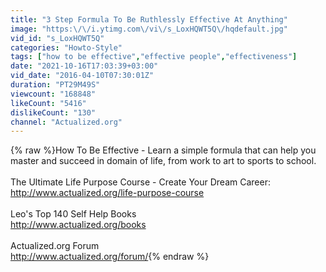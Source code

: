 ```yaml
---
title: "3 Step Formula To Be Ruthlessly Effective At Anything"
image: "https:\/\/i.ytimg.com\/vi\/s_LoxHQWT5Q\/hqdefault.jpg"
vid_id: "s_LoxHQWT5Q"
categories: "Howto-Style"
tags: ["how to be effective","effective people","effectiveness"]
date: "2021-10-16T17:03:39+03:00"
vid_date: "2016-04-10T07:30:01Z"
duration: "PT29M49S"
viewcount: "168848"
likeCount: "5416"
dislikeCount: "130"
channel: "Actualized.org"
---
```

{% raw %}How To Be Effective - Learn a simple formula that can help you master and succeed in domain of life, from work to art to sports to school.<br /><br />The Ultimate Life Purpose Course - Create Your Dream Career:<br /><a rel="nofollow" target="blank" href="http://www.actualized.org/life-purpose-course">http://www.actualized.org/life-purpose-course</a><br /><br />Leo's Top 140 Self Help Books<br /><a rel="nofollow" target="blank" href="http://www.actualized.org/books">http://www.actualized.org/books</a><br /><br />Actualized.org Forum<br /><a rel="nofollow" target="blank" href="http://www.actualized.org/forum/">http://www.actualized.org/forum/</a>{% endraw %}
